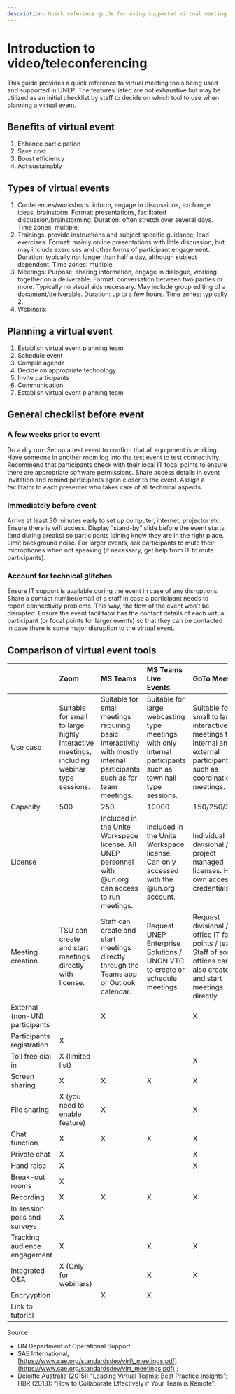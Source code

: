 ```yaml
---
description: Quick reference guide for using supported virtual meeting tools
---
```


# Introduction to video/teleconferencing

This guide provides a quick reference to virtual meeting tools being used and supported in UNEP. The features listed are not exhaustive but may be utilized as an initial checklist by staff to decide on which tool to use when planning a virtual event.

## Benefits of virtual event

1. Enhance participation
2. Save cost
3. Boost efficiency
4. Act sustainably

## Types of virtual events

1. Conferences/workshops: inform, engage in discussions, exchange ideas, brainstorm. Format: presentations, facilitated discussion/brainstorming. Duration: often stretch over several days. Time zones: multiple.
2. Trainings: provide instructions and subject specific guidance, lead exercises. Format: mainly online presentations with little discussion, but may include exercises and other forms of participant engagement. Duration: typically not longer than half a day, although subject dependent. Time zones: multiple.
3. Meetings: Purpose: sharing information, engage in dialogue, working together on a deliverable. Format: conversation between two parties or more. Typically no visual aids necessary. May include group editing of a document/deliverable. Duration: up to a few hours. Time zones: typically 2.
4. Webinars: 

## Planning a virtual event

1. Establish virtual event planning team
2. Schedule event
3. Compile agenda
4. Decide on appropriate technology
5. Invite participants
6. Communication
7. Establish virtual event planning team

## General checklist before event

### A few weeks prior to event

Do a dry run: Set up a test event to confirm that all equipment is working. Have someone in another room log into the test event to test connectivity. Recommend that participants check with their local IT focal points to ensure there are appropriate software permissions. Share access details in event invitation and remind participants again closer to the event. Assign a facilitator to each presenter who takes care of all technical aspects.

### Immediately before event

Arrive at least 30 minutes early to set up computer, internet, projector etc. Ensure there is wifi access. Display “stand-by” slide before the event starts \(and during breaks\) so participants joining know they are in the right place. Limit background noise. For larger events, ask participants to mute their microphones when not speaking \(if necessary, get help from IT to mute participants\).

### Account for technical glitches

Ensure IT support is available during the event in case of any disruptions. Share a contact number/email of a staff in case a participant needs to report connectivity problems. This way, the flow of the event won’t be disrupted. Ensure the event facilitator has the contact details of each virtual participant \(or focal points for larger events\) so that they can be contacted in case there is some major disruption to the virtual event.

## Comparison of virtual event tools

|  | Zoom | MS Teams | MS Teams Live Events | GoTo Meeting | Webex |
| :--- | :--- | :--- | :--- | :--- | :--- |
| Use case | Suitable for small to large highly interactive meetings, including webinar type sessions.  | Suitable for small meetings requiring basic interactivity with mostly internal participants such as for team meetings. | Suitable for large webcasting type meetings with only internal participants such as town hall type sessions. | Suitable for small to large interactive meetings for internal and external participants such as coordination meetings. | Suitable for small to large highly interactive meetings, including webinar type sessions. Comprises 4 modules: Meetings, Events, Training, and Support. |
| Capacity | 500 | 250 | 10000 | 150/250/3000 | 250/1000/3000 |
| License |  | Included in the Unite Workspace license. All UNEP personnel with @un.org can access to run meetings. | Included in the Unite Workspace license. Can only accessed with the @un.org account. | Individual divisional / project managed licenses. Has own access credentials. | UNEP corporate license. [http://unep.webex.com](http://unep.webex.com) Access is integrated with the @un.org account. |
| Meeting creation | TSU can create and start meetings directly with license. | Staff can create and start meetings directly through the Teams app or Outlook calendar. | Request UNEP Enterprise Solutions / UNON VTC to create or schedule meetings. | Request divisional / office IT focal points / team. Staff of some offices can also create and start meetings directly. | Staff can create and start meetings directly through the Webex app or web browser. |
| External \(non-UN\) participants |  | X |  | X | X |
| Participants registration | X |  |  |  | X |
| Toll free dial in | X \(limited list\) |  |  | X | X |
| Screen sharing | X | X | X | X | X |
| File sharing | X \(you need to enable feature\) | X |  | X | X |
| Chat function | X | X | X | X | X |
| Private chat | X |  |  | X | X |
| Hand raise | X |  |  | X | X |
| Break-out rooms | X |  |  |  | X |
| Recording | X | X | X | X | X |
| In session polls and surveys | X |  |  |  | X |
| Tracking audience engagement | X |  | X | X | X |
| Integrated Q&A | X \(Only for webinars\) |  | X | X | X |
| Encryyption |  | X | X |  |  |
| Link to tutorial |  |  |  |  |  |

Source

* UN Department of Operational Support
* SAE International, [https://www.sae.org/standardsdev/virt\_meetings.pdf](https://www.sae.org/standardsdev/virt_meetings.pdf) ; 
* Deloitte Australia \(2015\): “Leading Virtual Teams: Best Practice Insights”; HBR \(2018\): “How to Collaborate Effectively if Your Team is Remote”.

